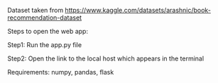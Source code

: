 Dataset taken from https://www.kaggle.com/datasets/arashnic/book-recommendation-dataset

Steps to open the web app:

Step1: Run the app.py file

Step2: Open the link to the local host which appears in the terminal

Requirements: numpy, pandas, flask
